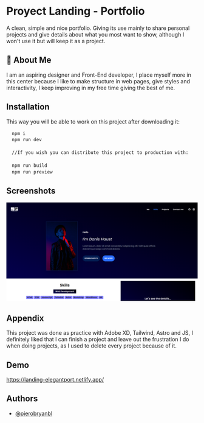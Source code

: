 
# Proyect Landing - Portfolio

A clean, simple and nice portfolio. Giving its use mainly to share personal projects and give details about what you most want to show, although I won't use it but will keep it as a project.




## 🚀 About Me
I am an aspiring designer and Front-End developer, I place myself more in this center because I like to make structure in web pages, give styles and interactivity, I keep improving in my free time giving the best of me.
## Installation

This way you will be able to work on this project after downloading it:

```bash
  npm i
  npm run dev

  //If you wish you can distribute this project to production with:
  
  npm run build
  npm run preview
```
    
## Screenshots

![App Screenshot](./public/capture-web.webp)


## Appendix

This project was done as practice with Adobe XD, Tailwind, Astro and JS, I definitely liked that I can finish a project and leave out the frustration I do when doing projects, as I used to delete every project because of it.
## Demo

https://landing-elegantport.netlify.app/


## Authors

- [@pierobryanbl](https://www.linkedin.com/in/piero-bryan-benigno-leyva-604775244/)


